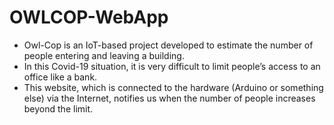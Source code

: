 # OWLCOP-WebApp
* Owl-Cop is an IoT-based project developed to estimate the number of people entering and leaving a building.
* In this Covid-19 situation, it is very difficult to limit people’s access to an office like a bank.
* This website, which is connected to the hardware (Arduino or something else) via the Internet, notifies us when the number of people increases beyond the limit.
